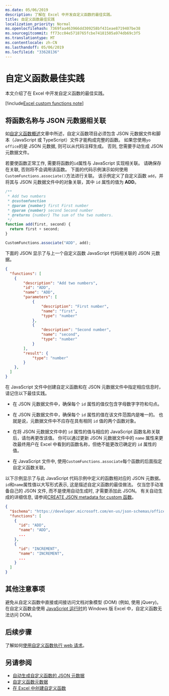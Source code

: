 ```yaml
---
ms.date: 05/06/2019
description: 了解在 Excel 中开发自定义函数的最佳实践。
title: 自定义函数最佳实践
localization_priority: Normal
ms.openlocfilehash: 7369faa463966dd309258bf431eae8719407be38
ms.sourcegitcommit: ff73cc04e5718765fcbe74181505a974db69c3f5
ms.translationtype: MT
ms.contentlocale: zh-CN
ms.lasthandoff: 05/06/2019
ms.locfileid: "33628136"
---
```

# <a name="custom-functions-best-practices"></a>自定义函数最佳实践

本文介绍了在 Excel 中开发自定义函数的最佳实践。

[!include[Excel custom functions note](../includes/excel-custom-functions-note.md)]

## <a name="associating-function-names-with-json-metadata"></a>将函数名称与 JSON 元数据相关联

如[自定义函数概述](custom-functions-overview.md)文章中所述，自定义函数项目必须包含 JSON 元数据文件和脚本（JavaScript 或 TypeScript）文件才能构成完整的函数。 如果您使用`yo office`的是 JSON 元数据, 则可以从代码注释生成。 否则, 您需要手动生成 JSON 元数据文件。

若要使函数正常工作, 需要将函数的`id`属性与 JavaScript 实现相关联。 请确保存在关联, 否则将不会调用该函数。 下面的代码示例演示如何使用`CustomFunctions.associate()`方法进行关联。 该示例定义了自定义函数 `add`，并将其与 JSON 元数据文件中的对象关联，其中 `id` 属性的值为 **ADD**。

```js
/**
 * Add two numbers
 * @customfunction
 * @param {number} first First number
 * @param {number} second Second number
 * @returns {number} The sum of the two numbers.
 */
function add(first, second) {
  return first + second;
}

CustomFunctions.associate("ADD", add);
```

下面的 JSON 显示了与上一个自定义函数 JavaScript 代码相关联的 JSON 元数据。

```json
{
  "functions": [
    {
        "description": "Add two numbers",
        "id": "ADD",
        "name": "ADD",
        "parameters": [
            {
                "description": "First number",
                "name": "first",
                "type": "number"
            },
            {
                "description": "Second number",
                "name": "second",
                "type": "number"
            }
        ],
        "result": {
            "type": "number"
        }
    },
  ]
}
```


在 JavaScript 文件中创建自定义函数和在 JSON 元数据文件中指定相应信息时，请记住以下最佳实践。

* 在 JSON 元数据文件中，确保每个 `id` 属性的值仅包含字母数字字符和句点。

* 在 JSON 元数据文件中，确保每个 `id` 属性的值在该文件范围内是唯一的。 也就是说，元数据文件中不应存在具有相同 `id` 值的两个函数对象。

* 在将 JSON 元数据文件中的 `id` 属性的值与相应的 JavaScript 函数名称关联后，请勿再更改该值。 你可以通过更新 JSON 元数据文件中的 `name` 属性来更改最终用户在 Excel 中看到的函数名称，但绝不能更改已确定的 `id` 属性的值。

* 在 JavaScript 文件中, 使用`CustomFunctions.associate`每个函数的后面指定自定义函数关联。

以下示例显示了与此 JavaScript 代码示例中定义的函数相对应的 JSON 元数据。 `id`和`name`属性值以大写形式表示, 这是描述自定义函数的最佳做法。 仅当您手动准备自己的 JSON 文件, 而不是使用自动生成时, 才需要添加此 JSON。 有关自动生成的详细信息, 请参阅[CREATE JSON metadata for custom 函数](custom-functions-json-autogeneration.md)。

```json
{
  "$schema": "https://developer.microsoft.com/en-us/json-schemas/office-js/custom-functions.schema.json",
  "functions": [
    {
      "id": "ADD",
      "name": "ADD",
      ...
    },
    {
      "id": "INCREMENT",
      "name": "INCREMENT",
      ...
    }
  ]
}
```

## <a name="additional-considerations"></a>其他注意事项

避免从自定义函数中直接或间接访问文档对象模型 (DOM) (例如, 使用 jQuery)。 在自定义函数会使用 [JavaScript 运行时](custom-functions-runtime.md)的 Windows 版 Excel 中，自定义函数无法访问 DOM。

## <a name="next-steps"></a>后续步骤
了解如何[使用自定义函数执行 web 请求](custom-functions-web-reqs.md)。

## <a name="see-also"></a>另请参阅

* [自动生成自定义函数的 JSON 元数据](custom-functions-json-autogeneration.md)
* [自定义函数元数据](custom-functions-json.md)
* [在 Excel 中创建自定义函数](custom-functions-overview.md)
